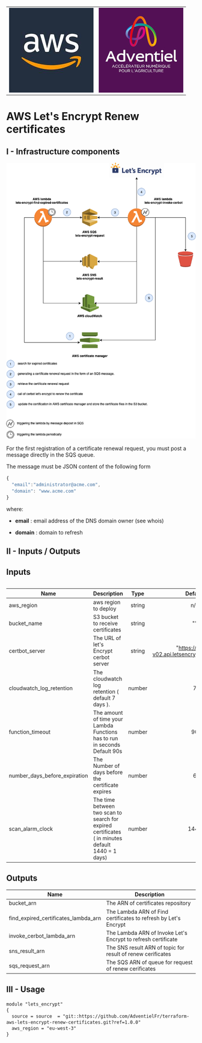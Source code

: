 <table>
  <tr>
    <td style="text-align: center; vertical-align: middle;"><img src="_docs/logo_aws.jpg"/></td>
    <td style="text-align: center; vertical-align: middle;"><img src="_docs/logo_adv.jpg"/></td>
  </tr> 
<table>

# AWS Let's Encrypt Renew certificates

## I - Infrastructure components

![alt text](_docs/diagram.png)

For the first registration of a certificate renewal request, you must post a message directly in the SQS queue. 

The message must be JSON content of the following form

```javascript
{
  "email":"administrator@acme.com",
  "domain": "www.acme.com"
}
```

where:

* **email** : email address of the DNS domain owner (see whois)

* **domain** : domain to refresh


## II - Inputs / Outputs

## Inputs

| Name | Description | Type | Default |
|------|-------------|:----:|:-----:|
| aws\_region | aws region to deploy | string | n/a |
| bucket\_name | S3 bucket to receive certificates | string | "" |
| certbot\_server | The URL of let's Encrypt cerbot server | string | "https://acme-v02.api.letsencrypt.org/directory" |
| cloudwatch\_log\_retention | The cloudwatch log retention ( default 7 days ). | number | 7 |
| function\_timeout | The amount of time your Lambda Functions has to run in seconds Default 90s | number | 90 |
| number\_days\_before\_expiration | The Number of days before the certificate expires | number | 6 |
| scan\_alarm\_clock | The time between two scan to search for expired certificates ( in minutes default 1440 = 1 days) | number | 1440 |

## Outputs

| Name | Description |
|------|-------------|
| bucket\_arn | The ARN of certificates repository |
| find\_expired\_certificates\_lambda\_arn | The Lambda ARN of Find certificates to refresh by Let's Encrypt |
| invoke\_cerbot\_lambda\_arn | The Lambda ARN of Invoke Let's Encrypt to refresh certificate |
| sns\_result\_arn | The SNS result ARN of topic for result of renew cerificates |
| sqs\_request\_arn | The SQS ARN of queue for request of renew cerificates |

## III - Usage

`````
module "lets_encrypt"
{
  source = source  = "git::https://github.com/AdventielFr/terraform-aws-lets-encrypt-renew-certificates.git?ref=1.0.0"
  aws_region = "eu-west-3"
}
`````